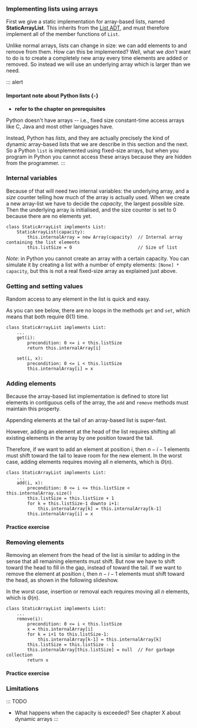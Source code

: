 
### Implementing lists using arrays

First we give a static implementation for array-based lists, named
**StaticArrayList**. This inherits from the
[List ADT](#all-adts-used-in-this-book), and must therefore
implement all of the member functions of `List`.

Unlike normal arrays, lists can change in size: we can add elements to
and remove from them. How can this be implemented? Well, what we
*don't* want to do is to create a completely new array every time
elements are added or removed. So instead we will use an underlying
array which is larger than we need.

::: alert
#### Important note about Python lists {-}
- **refer to the chapter on prerequisites**

Python doesn't have arrays -- i.e., fixed size constant-time access arrays
like C, Java and most other languages have.

Instead, Python has *lists*, and they are actually precisely the kind of
dynamic array-based lists that we are describe in this section and the next.
So a Python `list` is implemented using fixed-size arrays, but when you program
in Python you cannot access these arrays because they are hidden from
the programmer.
:::

### Internal variables

Because of that will need two internal variables: the underlying array,
and a *size* counter telling how much of the array is actually used.
When we create a new array-list we have to decide the *capacity*, the
largest possible size. Then the underlying array is initialised, and the
size counter is set to 0 because there are no elements yet.

<inlineav id="StaticArrayList-Vars-CON" src="ChalmersGU/StaticArrayList-Vars-CON.js" name="Static Array-based List Variables Slideshow"/>

    class StaticArrayList implements List:
        StaticArrayList(capacity):
            this.internalArray = new Array(capacity)  // Internal array containing the list elements
            this.listSize = 0                         // Size of list

*Note*: in Python you cannot create an array with a certain capacity.
You can simulate it by creating a list with a number of empty elements:
`[None] * capacity`, but this is not a real fixed-size array as explained just above.

### Getting and setting values

Random access to any element in the list is quick and easy.

<inlineav id="StaticArrayList-Intro-CON" src="ChalmersGU/StaticArrayList-Intro-CON.js" name="Static Array-based List Intro Slideshow" links="ChalmersGU/CGU-Styles.css"/>

As you can see below, there are no loops in the methods `get` and `set`,
which means that both require $\Theta(1)$ time.

    class StaticArrayList implements List:
        ...
        get(i):
            precondition: 0 <= i < this.listSize
            return this.internalArray[i]

        set(i, x):
            precondition: 0 <= i < this.listSize
            this.internalArray[i] = x


### Adding elements

Because the array-based list implementation is defined to store list
elements in contiguous cells of the array, the `add` and `remove`
methods must maintain this property.

Appending elements at the tail of an array-based list is super-fast.

<inlineav id="StaticArrayList-Append-CON" src="ChalmersGU/StaticArrayList-Append-CON.js" name="Static Array-based List Append Slideshow" links="ChalmersGU/CGU-Styles.css"/>

However, adding an element at the head of the list requires shifting all
existing elements in the array by one position toward the tail.

<inlineav id="StaticArrayList-Add-CON" src="ChalmersGU/StaticArrayList-Add-CON.js" name="Static Array-based List Insertion Slideshow" links="ChalmersGU/CGU-Styles.css"/>

Therefore, if we want to add an element at position $i$, then
$n - i - 1$ elements must shift toward the tail to leave room for the
new element. In the worst case, adding elements requires moving all $n$
elements, which is $\Theta(n)$.

    class StaticArrayList implements List:
        ...
        add(i, x):
            precondition: 0 <= i <= this.listSize < this.internalArray.size()
            this.listSize = this.listSize + 1
            for k = this.listSize-1 downto i+1:
                this.internalArray[k] = this.internalArray[k-1]
            this.internalArray[i] = x


#### Practice exercise

<avembed id="StaticArrayList-Add-PRO" src="ChalmersGU/StaticArrayList-Add-PRO.html" type="ka" name="Array-based List Add Exercise"/>

### Removing elements

Removing an element from the head of the list is similar to adding in
the sense that all remaining elements must shift. But now we have to
shift toward the head to fill in the gap, instead of toward the tail. If
we want to remove the element at position $i$, then $n - i - 1$ elements
must shift toward the head, as shown in the following slideshow.

<inlineav id="StaticArrayList-Remove-CON" src="ChalmersGU/StaticArrayList-Remove-CON.js" name="Static Array-based List Remove" links="ChalmersGU/CGU-Styles.css"/>

In the worst case, insertion or removal each requires moving all $n$
elements, which is $\Theta(n)$.

    class StaticArrayList implements List:
        ...
        remove(i):
            precondition: 0 <= i < this.listSize
            x = this.internalArray[i]
            for k = i+1 to this.listSize-1:
                this.internalArray[k-1] = this.internalArray[k]
            this.listSize = this.listSize - 1
            this.internalArray[this.listSize] = null  // For garbage collection
            return x


#### Practice exercise

<avembed id="StaticArrayList-Remove-PRO" src="ChalmersGU/StaticArrayList-Remove-PRO.html" type="ka" name="Array-based List Remove Exercise"/>


### Limitations

::: TODO
- What happens when the capacity is exceeded? See chapter X about dynamic arrays
:::
